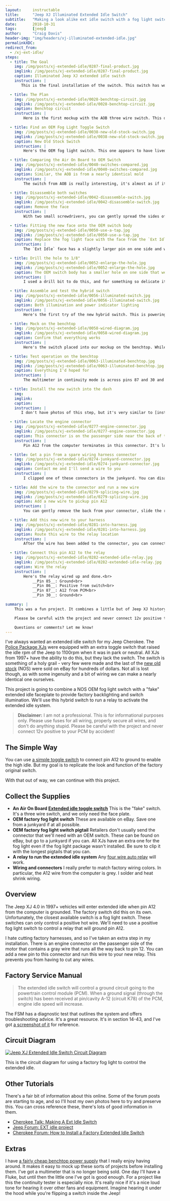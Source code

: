 ```yaml
---
layout:     instructable
title:      "Jeep XJ Illuminated Extended Idle Switch"
subtitle:   "Making a look alike ext idle switch with a fog light switch and a relay"
date:       2018-10-31
tags:       [jeep]
author:     "Craig Davis"
header-img: "img/headers/xj-illuminated-extended-idle.jpg"
permalinkXDC:
redirect_from:
  - /xj-ext-idle/
steps:
  - title: The Goal
    img: /img/posts/xj-extended-idle/0287-final-product.jpg
    imglink: /img/posts/xj-extended-idle/0287-final-product.jpg
    caption: Illuminated Jeep XJ extended idle switch
    instruction: |
       This is the final installation of the switch. This switch has working backlighting and an illuminated orange indicator light when the switch is in the on position. This switch panel is from [GCT Enterprises](https://www.shapeways.com/shops/gctent) and is the 5 OEM Switch + 1 Toyota Small Push panel. I've got more information about it in [another post](http://127.0.0.1:4000/2018/09/21/Jeep-XJ-Fog-Light-Wiring-with-OEM-Rocker-Switches/).

  - title: The Plan
    img: /img/posts/xj-extended-idle/0028-benchtop-circuit.jpg
    imglink: /img/posts/xj-extended-idle/0028-benchtop-circuit.jpg
    caption: Benchtop circuit
    instruction: |
        Here is the first mockup with the AOB three wire switch. This does not feature the backlighting, but it's running the circuit. The multimeter is in continuity mode and is attached across pins 87 and 30. The switch is supplying power to the relay via 86, and 85 is ground. The switch is getting power on red and the white is switched to the relay. The fog light will soon be placed into this with the addition of one more wire to run the factory backlight illumination.

  - title: Find an OEM Fog Light Toggle Switch
    img: /img/posts/xj-extended-idle/0038-new-old-stock-switch.jpg
    imglink: /img/posts/xj-extended-idle/0038-new-old-stock-switch.jpg
    caption: New Old Stock Switch
    instruction: |
        Here's the OEM fog light switch. This one appears to have lived a long time on a dealer shelf before finding it's home on my bechtop. We'll be replacing the Fog Light switch face on this one with the `Ext Idle` switch face from the other switch.

  - title: Comparing the Air On Board to OEM Switch
    img: /img/posts/xj-extended-idle/0040-switches-compared.jpg
    imglink: /img/posts/xj-extended-idle/0040-switches-compared.jpg
    caption: Similar, the AOB is from a nearly identical mold
    instruction: |
        The switch from AOB is really interesting, it's almost as if it came out of the same mold but without the punch out for the factory backlighting. We'll be taking both switches apart.

  - title: Disassemble both switches
    img: /img/posts/xj-extended-idle/0042-disassemble-switch.jpg
    imglink: /img/posts/xj-extended-idle/0042-disassemble-switch.jpg
    caption: Remove the face
    instruction: |
        With two small screwdrivers, you can gently spread the sides of the switch to allow the face to be pulled directly outwards.

  - title: Fitting the new face onto the OEM switch body
    img: /img/posts/xj-extended-idle/0050-use-a-tap.jpg
    imglink: /img/posts/xj-extended-idle/0050-use-a-tap.jpg
    caption: Replace the fog light face with the face from the `Ext Idle`
    instruction: |
        The `Ext Idle` face has a slightly larger pin on one side and won't fit into the OEM body without enlarging the hole. In my case, both pins on the `Ext Idle` face were 1/8". You can ream the small hole in the OEM switch body to fit.

  - title: Drill the hole to 1/8"
    img: /img/posts/xj-extended-idle/0052-enlarge-the-hole.jpg
    imglink: /img/posts/xj-extended-idle/0052-enlarge-the-hole.jpg
    caption: The OEM switch body has a smaller hole on one side that we need to enlarge
    instruction: |
        I used a drill bit to do this, and for something so delicate it's best to do this by hand. I like using a [tap handle](https://amzn.to/2Jv5oaP) to hold the bit in this case. Sneak up on the size and test fit it to make sure you don't end up with a sloppy fit.

  - title: Assemble and test the hybrid switch
    img: /img/posts/xj-extended-idle/0056-illuminated-switch.jpg
    imglink: /img/posts/xj-extended-idle/0056-illuminated-switch.jpg
    caption: Both illumination and power indicator lighting
    instruction: |
        Here's the first try of the new hybrid switch. This is powering both the orange factory backlighting wire and the purple run source wire. The black wire is grounded.

  - title: Mock on the benchtop
    img: /img/posts/xj-extended-idle/0058-wired-diagram.jpg
    imglink: /img/posts/xj-extended-idle/0058-wired-diagram.jpg
    caption: Confirm that everything works
    instruction: |
        Here's the switch placed into our mockup on the benchtop. While this is a pretty simply circuit, I think it's nice to be able to see it outside of the Jeep.

  - title: Test operation on the benchtop
    img: /img/posts/xj-extended-idle/0063-illuminated-benchtop.jpg
    imglink: /img/posts/xj-extended-idle/0063-illuminated-benchtop.jpg
    caption: Everything I'd hoped for
    instruction: |
        The multimeter in continuity mode is across pins 87 and 30 and will tone when the switch is in the on position. 12v has been added to the factory orange illumination wire.

  - title: Install the new switch into the dash
    img:
    imglink:
    caption:
    instruction: |
       I don't have photos of this step, but it's very similar to [installing new fog light switches](http://there4.io/2018/09/21/Jeep-XJ-Fog-Light-Wiring-with-OEM-Rocker-Switches/). The orange illumination is added to a splice with the other orange wires. The run source wire goes to anything that is on when the vehicle is on. We don't want to introduce a power draw if the vehicle is off. I chose to use the 12v and ground available from the cigarette lighter from the drivers side.

  - title: Locate the engine connector
    img: /img/posts/xj-extended-idle/0277-engine-connector.jpg
    imglink: /img/posts/xj-extended-idle/0277-engine-connector.jpg
    caption: This connector is on the passenger side near the back of the valve cover
    instruction: |
        Pin A12 from the computer terminates in this connector. It's located on the passenger side of the engine and can be identified with the red safety clip on it. In my case, I hate cutting into wiring harnesses, and instead of adding a splice near the PCM or even cutting that wire, I chose to add a new wire to this connector. The grey wire from A12 comes into this connector, and the other side of the connector simply has a blocked port in it's place. We can pull the little block out and add a new wire.

  - title: Get a pin from a spare wiring harness connector
    img: /img/posts/xj-extended-idle/0274-junkyard-connector.jpg
    imglink: /img/posts/xj-extended-idle/0274-junkyard-connector.jpg
    caption: Contact me and I'll send a wire to you
    instruction: |
        I clipped one of these connectors in the junkyard. You can disassemble the connect and remove one of the pins from it. It's helpful to have a [pin extractor set](https://amzn.to/2RqR7P2), but you can use a tiny screwdriver to depress the pin underneath the crimped wire end. Pay attention to how this connector is disassembled, if you choose to go this route, you'll have to also do the same to the one in your engine bay. **Note:** This is a bit of a warning. This connector is important. If you have brittle plastics on your Jeep, this might not be worth doing. You may have better luck using a [wire tap](https://amzn.to/2DgCECd) and not risk breaking your connector.

  - title: Add the wire to the connector and run a new wire
    img: /img/posts/xj-extended-idle/0279-splicing-wire.jpg
    imglink: /img/posts/xj-extended-idle/0279-splicing-wire.jpg
    caption: Add a new wire to pickup pin A12
    instruction: |
        You can gently remove the back from your connector, slide the rubber up a bit and then add your new wire. It'll be across from the grey wire, and it's good to check for continuity from that pin to A12 on the PCM. To get to A12, you pull the black wire connector on the PCM that is closest to the front of the Jeep. Each pin is labeled. You can use your multimeter from that pin to the pin on the connector to verify that you're in the right spot. On the connector back you'll also need to remove a little plug that was in place of this wire that you're adding. That plug ass helping to waterproof the connector.

  - title: Add this new wire to your harness
    img: /img/posts/xj-extended-idle/0281-into-harness.jpg
    imglink: /img/posts/xj-extended-idle/0281-into-harness.jpg
    caption: Route this wire to the relay location
    instruction: |
        After the wire has been added to the connector, you can connect a new grey wire to it and run that wire to the location where you'll be keeping your relay. My relay is under my dash attached to the firewall, and is grounded to G8. You'll find G8 at knee level in the area underneath the steering wheel. It's a common ground that other things use, and it's easiest to get to if you remove the trim panel below the steering wheel and the metal shield behind it.

  - title: Connect this pin A12 to the relay
    img: /img/posts/xj-extended-idle/0282-extended-idle-relay.jpg
    imglink: /img/posts/xj-extended-idle/0282-extended-idle-relay.jpg
    caption: Wire the relay
    instruction: |
        Here's the relay wired up and done.<br>
            __Pin 85__: Ground<br>
            __Pin 86__: Positive from switch<br>
            __Pin 87__: A12 from PCM<br>
            __Pin 30__: Ground<br>

summary: |
    This was a fun project. It combines a little but of Jeep XJ history with a practical application. If you haven't worked with relays before this is a fun project. I recommend building this on the bench first, as you'll get a chance to fiddle with the components and take some of the mystery out of relays.

    Please be careful with the project and never connect 12v positive to your PCM by accident!

    Questions or comments? Let me know!
---
```


I've always wanted an extended idle switch for my Jeep Cherokee. The [Police Package XJs](https://www.allpar.com/threads/jeep-cherokee-police-cars.229153/) were equipped with an extra toggle switch that raised the idle rpm of the Jeep to 1100rpm when it was in park or neutral. All XJs from 1997+ have the ability to do this, but they lack the switch. The switch is something of a holy grail - very few were made and the last of the [new old stock](https://en.wikipedia.org/wiki/New_old_stock) (NOS) were sold on eBay for hundreds of dollars. Not all is lost though, as with some ingenuity and a bit of wiring we can make a nearly identical one ourselves.

This project is going to combine a NOS OEM fog light switch with a "fake" extended idle faceplate to provide factory backlighting and switch illumination. We'll use this hybrid switch to run a relay to activate the extended idle system.


> __Disclaimer:__ I am not a professional. This is for informational purposes only.
> Please use fuses for all wiring, properly secure all wires, and don't do anything
> stupid. Please be careful with the project and never connect 12v positive to your
> PCM by accident!

## The Simple Way

You can use [a simple toggle switch](https://www.cherokeeforum.com/f51/how-install-factory-extended-idle-switch-204925/index2/#post3369783) to connect pin A12 to ground to enable the high idle. But my goal is to replicate the look and function of the factory original switch.

With that out of way, we can continue with this project.

## Collect the Supplies

* __An Air On Board [Extended idle toggle switch](aob-switch)__
  This is the "fake" switch. It's a three wire switch, and we only need the face plate.
* __OEM factory fog light switch__
  These are available on eBay. Save one from a junkyard if at all possible.
* __OEM factory fog light switch pigtail__
  Retailers don't usually send the connector that we'll need with an OEM switch. These can be found on eBay, but go to a junkyard if you can. All XJs have an extra one for the fog light even if the fog light package wasn't installed. Be sure to clip it with the longest pigtails that you can.
* __A relay to run the extended idle system__
  Any [four wire auto relay](https://amzn.to/2RsHJum) will work.
* __Wiring and connectors__
  I really prefer to match factory wiring colors. In particular, the A12 wire from the computer is grey. I solder and heat shrink wiring.

## Overview

The Jeep XJ 4.0 in 1997+ vehicles will enter extended idle when pin A12 from the computer is grounded. The factory switch did this on its own. Unfortunately, the closest available switch is a fog light switch. These switches can only control a positive hot wire. We'll need to use a positive fog light switch to control a relay that will ground pin A12.

I hate cutting factory harnesses, and so I've taken an extra step in my installation. There is an engine connector on the passenger side of the motor that contains a gray wire that runs all the way back to pin 12. You can add a new pin to this connector and run this wire to your new relay. This prevents you from having to cut any wires.

## Factory Service Manual

> The extended idle switch will control a ground circuit going to the powertrain control module (PCM). When a ground signal (through the switch) has been received at pin/cavity A-12 (circuit K78) of the PCM, engine idle speed will increase.

The FSM has a diagnostic test that outlines the system and offers troubleshooting advice. It's a great resource. It's in section 14-43, and I've got [a screenshot of it][fsm] for reference.

## Circuit Diagram

[![Jeep XJ Extended Idle Switch Circuit Diagram](/img/posts/xj-extended-idle/extended-idle-circuit-diagram.png)](/img/posts/xj-extended-idle/extended-idle-circuit-diagram.png)

This is the circuit diagram for using a factory fog light to control the extended idle.


## Other Tutorials

There's a fair bit of information about this online. Some of the forum posts are starting to age, and so I'll host my own photos here to try and preserve this. You can cross reference these, there's lots of good information in them.

* [Cherokee Talk: Making A Ext Idle Switch](https://www.cherokeetalk.com/threads/making-a-ext-idle-switch.72226/)
* [Jeep Forum: EXT idle project](https://www.jeepforum.com/forum/f11/ext-idle-project-4387287/)
* [Cherokee Forum: How to Install a Factory Extended Idle Switch](https://www.cherokeeforum.com/f51/how-install-factory-extended-idle-switch-204925/)

## Extras

I have [a fairly cheap benchtop power supply](https://amzn.to/2qkX1pB) that I really enjoy having around. It makes it easy to mock up these sorts of projects before installing them. I've got a multimeter that is no longer being sold. One day I'll have a Fluke, but until then the little one I've got is good enough. For a project like this the continuity tester is especially nice. It's really nice if it's a nice loud tone for hearing it over other fans and equipment. Imagine hearing it under the hood while you're flipping a switch inside the Jeep!

[fsm]: /img/posts/xj-extended-idle/fsm-ext-idle-troubleshooting.png
[aob-switch]: https://www.aironboard.com/online/ext-idle-3c34-tj-jeep-rocker-switch.html
[gctent]: https://www.shapeways.com/shops/gctent
[forum]: https://www.cherokeeforum.com/f2/making-ext-idle-switch-242355/










